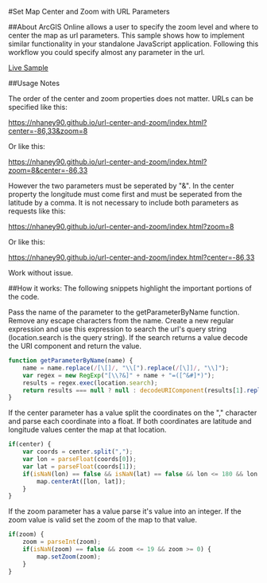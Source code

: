 #Set Map Center and Zoom with URL Parameters

##About
ArcGIS Online allows a user to specify the zoom level and where to center the map as url parameters. This sample shows how to implement similar functionality in your standalone JavaScript application. Following this workflow you could specify almost any parameter in the url.

[Live Sample](https://nhaney90.github.io/url-center-and-zoom/index.html?center=-86,33&zoom=8)

##Usage Notes

The order of the center and zoom properties does not matter. URLs can be specified like this:

https://nhaney90.github.io/url-center-and-zoom/index.html?center=-86,33&zoom=8

Or like this:

https://nhaney90.github.io/url-center-and-zoom/index.html?zoom=8&center=-86,33

However the two parameters must be seperated by "&". In the center property the longitude must come first and must be seperated from the latitude by a comma. It is not necessary to include both parameters as requests like this:

https://nhaney90.github.io/url-center-and-zoom/index.html?zoom=8

Or like this:

https://nhaney90.github.io/url-center-and-zoom/index.html?center=-86,33

Work without issue.

##How it works:
The following snippets highlight the important portions of the code.

Pass the name of the parameter to the getParameterByName function. Remove any escape characters from the name. Create a new regular expression and use this expression to search the url's query string (location.search is the query string). If the search returns a value decode the URI component and return the value.
```javascript
function getParameterByName(name) {
	name = name.replace(/[\[]/, "\\[").replace(/[\]]/, "\\]");
	var regex = new RegExp("[\\?&]" + name + "=([^&#]*)");
	results = regex.exec(location.search);
	return results === null ? null : decodeURIComponent(results[1].replace(/\+/g, " "));
}
```
If the center parameter has a value split the coordinates on the "," character and parse each coordinate into a float. If both coordinates are latitude and longitude values center the map at that location.
```javascript
if(center) {
	var coords = center.split(",");
	var lon = parseFloat(coords[0]);
	var lat = parseFloat(coords[1]);
	if(isNaN(lon) == false && isNaN(lat) == false && lon <= 180 && lon >= -180 && lat <= 90 && lat >= -90) {
		map.centerAt([lon, lat]);
	}
}
```
If the zoom parameter has a value parse it's value into an integer. If the zoom value is valid set the zoom of the map to that value.
```javascript
if(zoom) {
	zoom = parseInt(zoom);
	if(isNaN(zoom) == false && zoom <= 19 && zoom >= 0) {
		map.setZoom(zoom);
	}
}
```
